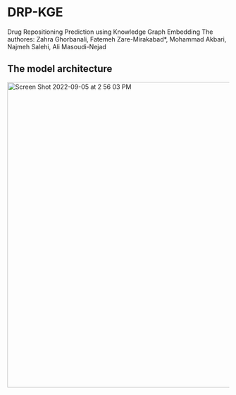 # DRP-KGE
Drug Repositioning Prediction using Knowledge Graph Embedding
The authores: Zahra Ghorbanali, Fatemeh Zare-Mirakabad*, Mohammad Akbari, Najmeh Salehi, Ali Masoudi-Nejad

## The model architecture

<img width="694" alt="Screen Shot 2022-09-05 at 2 56 03 PM" src="https://user-images.githubusercontent.com/53209315/194271349-9f029948-1114-44b6-a8d7-dc122993b3eb.png">
